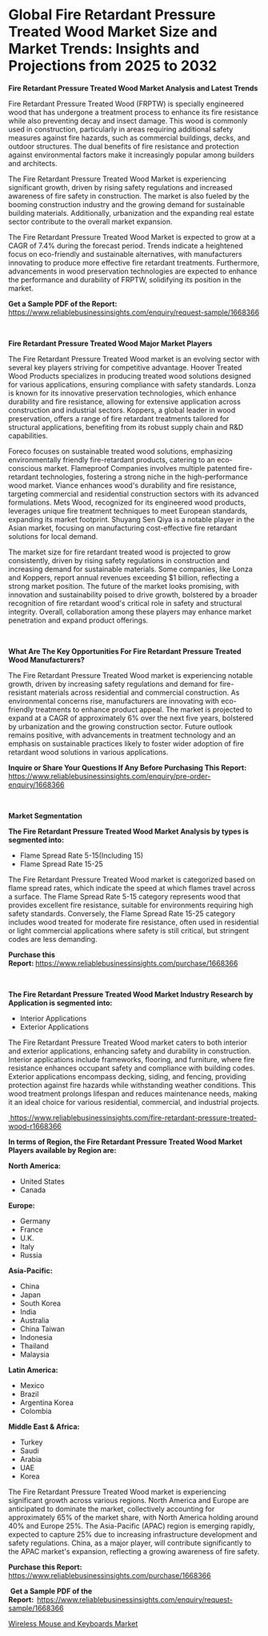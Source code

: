 <p><h1>Global Fire Retardant Pressure Treated Wood Market Size and Market Trends: Insights and Projections from 2025 to 2032</h1></p><p><strong>Fire Retardant Pressure Treated Wood Market Analysis and Latest Trends</strong></p>
<p><p>Fire Retardant Pressure Treated Wood (FRPTW) is specially engineered wood that has undergone a treatment process to enhance its fire resistance while also preventing decay and insect damage. This wood is commonly used in construction, particularly in areas requiring additional safety measures against fire hazards, such as commercial buildings, decks, and outdoor structures. The dual benefits of fire resistance and protection against environmental factors make it increasingly popular among builders and architects.</p><p>The Fire Retardant Pressure Treated Wood Market is experiencing significant growth, driven by rising safety regulations and increased awareness of fire safety in construction. The market is also fueled by the booming construction industry and the growing demand for sustainable building materials. Additionally, urbanization and the expanding real estate sector contribute to the overall market expansion.</p><p>The Fire Retardant Pressure Treated Wood Market is expected to grow at a CAGR of 7.4% during the forecast period. Trends indicate a heightened focus on eco-friendly and sustainable alternatives, with manufacturers innovating to produce more effective fire retardant treatments. Furthermore, advancements in wood preservation technologies are expected to enhance the performance and durability of FRPTW, solidifying its position in the market.</p></p>
<p><strong>Get a Sample PDF of the Report:&nbsp;</strong> <a href="https://www.reliablebusinessinsights.com/enquiry/request-sample/1668366?utm_campaign=2534&utm_medium=2&utm_source=Github&utm_content=ia&utm_term=06032025&utm_id=fire-retardant-pressure-treated-wood">https://www.reliablebusinessinsights.com/enquiry/request-sample/1668366</a></p>
<p>&nbsp;</p>
<p><strong>Fire Retardant Pressure Treated Wood Major Market Players</strong></p>
<p><p>The Fire Retardant Pressure Treated Wood market is an evolving sector with several key players striving for competitive advantage. Hoover Treated Wood Products specializes in producing treated wood solutions designed for various applications, ensuring compliance with safety standards. Lonza is known for its innovative preservation technologies, which enhance durability and fire resistance, allowing for extensive application across construction and industrial sectors. Koppers, a global leader in wood preservation, offers a range of fire retardant treatments tailored for structural applications, benefiting from its robust supply chain and R&D capabilities.</p><p>Foreco focuses on sustainable treated wood solutions, emphasizing environmentally friendly fire-retardant products, catering to an eco-conscious market. Flameproof Companies involves multiple patented fire-retardant technologies, fostering a strong niche in the high-performance wood market. Viance enhances wood's durability and fire resistance, targeting commercial and residential construction sectors with its advanced formulations. Mets Wood, recognized for its engineered wood products, leverages unique fire treatment techniques to meet European standards, expanding its market footprint. Shuyang Sen Qiya is a notable player in the Asian market, focusing on manufacturing cost-effective fire retardant solutions for local demand.</p><p>The market size for fire retardant treated wood is projected to grow consistently, driven by rising safety regulations in construction and increasing demand for sustainable materials. Some companies, like Lonza and Koppers, report annual revenues exceeding $1 billion, reflecting a strong market position. The future of the market looks promising, with innovation and sustainability poised to drive growth, bolstered by a broader recognition of fire retardant wood's critical role in safety and structural integrity. Overall, collaboration among these players may enhance market penetration and expand product offerings.</p></p>
<p>&nbsp;</p>
<p><strong>What Are The Key Opportunities For Fire Retardant Pressure Treated Wood Manufacturers?</strong></p>
<p><p>The Fire Retardant Pressure Treated Wood market is experiencing notable growth, driven by increasing safety regulations and demand for fire-resistant materials across residential and commercial construction. As environmental concerns rise, manufacturers are innovating with eco-friendly treatments to enhance product appeal. The market is projected to expand at a CAGR of approximately 6% over the next five years, bolstered by urbanization and the growing construction sector. Future outlook remains positive, with advancements in treatment technology and an emphasis on sustainable practices likely to foster wider adoption of fire retardant wood solutions in various applications.</p></p>
<p><strong>Inquire or Share Your Questions If Any Before Purchasing This Report:</strong> <a href="https://www.reliablebusinessinsights.com/enquiry/pre-order-enquiry/1668366?utm_campaign=2534&utm_medium=2&utm_source=Github&utm_content=ia&utm_term=06032025&utm_id=fire-retardant-pressure-treated-wood">https://www.reliablebusinessinsights.com/enquiry/pre-order-enquiry/1668366</a></p>
<p>&nbsp;</p>
<p><strong>Market Segmentation</strong></p>
<p><strong>The Fire Retardant Pressure Treated Wood Market Analysis by types is segmented into:</strong></p>
<p><ul><li>Flame Spread Rate 5-15(Including 15)</li><li>Flame Spread Rate 15-25</li></ul></p>
<p><p>The Fire Retardant Pressure Treated Wood market is categorized based on flame spread rates, which indicate the speed at which flames travel across a surface. The Flame Spread Rate 5-15 category represents wood that provides excellent fire resistance, suitable for environments requiring high safety standards. Conversely, the Flame Spread Rate 15-25 category includes wood treated for moderate fire resistance, often used in residential or light commercial applications where safety is still critical, but stringent codes are less demanding.</p></p>
<p><strong>Purchase this Report:&nbsp;</strong><a href="https://www.reliablebusinessinsights.com/purchase/1668366?utm_campaign=2534&utm_medium=2&utm_source=Github&utm_content=ia&utm_term=06032025&utm_id=fire-retardant-pressure-treated-wood">https://www.reliablebusinessinsights.com/purchase/1668366</a></p>
<p>&nbsp;</p>
<p><strong>The Fire Retardant Pressure Treated Wood Market Industry Research by Application is segmented into:</strong></p>
<p><ul><li>Interior Applications</li><li>Exterior Applications</li></ul></p>
<p><p>The Fire Retardant Pressure Treated Wood market caters to both interior and exterior applications, enhancing safety and durability in construction. Interior applications include frameworks, flooring, and furniture, where fire resistance enhances occupant safety and compliance with building codes. Exterior applications encompass decking, siding, and fencing, providing protection against fire hazards while withstanding weather conditions. This wood treatment prolongs lifespan and reduces maintenance needs, making it an ideal choice for various residential, commercial, and industrial projects.</p></p>
<p><a href="https://www.reliablebusinessinsights.com/fire-retardant-pressure-treated-wood-r1668366?utm_campaign=2534&utm_medium=2&utm_source=Github&utm_content=ia&utm_term=06032025&utm_id=fire-retardant-pressure-treated-wood">&nbsp;https://www.reliablebusinessinsights.com/fire-retardant-pressure-treated-wood-r1668366</a></p>
<p><strong>In terms of Region, the Fire Retardant Pressure Treated Wood Market Players available by Region are:</strong></p>
<p>
    <p> <strong> North America: </strong>
        <ul>
            <li>United States</li>
            <li>Canada</li>
        </ul>
        </p> 
    <p> <strong> Europe: </strong>
        <ul>
            <li>Germany</li>
            <li>France</li>
            <li>U.K.</li>
            <li>Italy</li>
            <li>Russia</li>
        </ul>
        </p> 
    <p> <strong> Asia-Pacific: </strong>
        <ul>
            <li>China</li>
            <li>Japan</li>
            <li>South Korea</li>
            <li>India</li>
            <li>Australia</li>
            <li>China Taiwan</li>
            <li>Indonesia</li>
            <li>Thailand</li>
            <li>Malaysia</li>
        </ul>
        </p> 
    <p> <strong> Latin America: </strong>
        <ul>
            <li>Mexico</li>
            <li>Brazil</li>
            <li>Argentina Korea</li>
            <li>Colombia</li>
        </ul>
        </p> 
    <p> <strong> Middle East & Africa: </strong>
        <ul>
            <li>Turkey</li>
            <li>Saudi</li>
            <li>Arabia</li>
            <li>UAE</li>
            <li>Korea</li>
        </ul>
    </p>
    </p>
<p><p>The Fire Retardant Pressure Treated Wood market is experiencing significant growth across various regions. North America and Europe are anticipated to dominate the market, collectively accounting for approximately 65% of the market share, with North America holding around 40% and Europe 25%. The Asia-Pacific (APAC) region is emerging rapidly, expected to capture 25% due to increasing infrastructure development and safety regulations. China, as a major player, will contribute significantly to the APAC market's expansion, reflecting a growing awareness of fire safety.</p></p>
<p><strong>Purchase this Report: </strong><a href="https://www.reliablebusinessinsights.com/purchase/1668366?utm_campaign=2534&utm_medium=2&utm_source=Github&utm_content=ia&utm_term=06032025&utm_id=fire-retardant-pressure-treated-wood">https://www.reliablebusinessinsights.com/purchase/1668366</a></p>
<p>&nbsp;<strong>Get a Sample PDF of the Report:&nbsp;&nbsp;</strong><a href="https://www.reliablebusinessinsights.com/enquiry/request-sample/1668366?utm_campaign=2534&utm_medium=2&utm_source=Github&utm_content=ia&utm_term=06032025&utm_id=fire-retardant-pressure-treated-wood">https://www.reliablebusinessinsights.com/enquiry/request-sample/1668366</a></p>
<p><strong></strong></p>
<p><p><a href="https://github.com/chungwimbu4/Market-Research-Report-List-1/blob/main/wireless-mouse-and-keyboards-market.md?utm_campaign=2534&utm_medium=2&utm_source=Github&utm_content=ia&utm_term=06032025&utm_id=fire-retardant-pressure-treated-wood">Wireless Mouse and Keyboards Market</a></p></p>